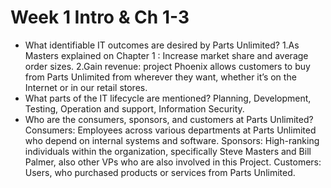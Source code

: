 # Week 1    Intro & Ch 1-3

* What identifiable IT outcomes are desired by Parts Unlimited?
       1.As Masters explained on Chapter 1 : Increase market share and average order sizes.
       2.Gain revenue: project Phoenix allows customers to buy from Parts Unlimited from wherever they want, whether it’s on the Internet or in our retail stores. 
* What parts of the IT lifecycle are mentioned?
	Planning, Development, Testing, Operation and support, Information Security. 
* Who are the consumers, sponsors, and customers at Parts Unlimited? 
	Consumers: Employees across various departments at Parts Unlimited who depend on internal systems and software.
	Sponsors: High-ranking individuals within the organization, specifically Steve Masters and Bill Palmer, also other VPs who are also involved in this Project.
	Customers: Users, who purchased products or services from Parts Unlimited.
